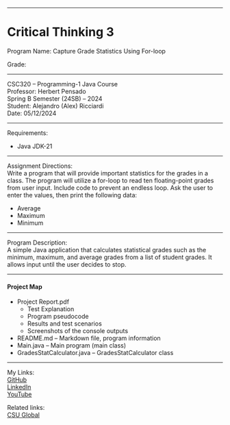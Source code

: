 ﻿-----------------------------------------------------------------------------------------------------------------------------
# Critical Thinking 3
Program Name: Capture Grade Statistics Using For-loop

Grade:  

-----------------------------------------------------------------------------------------------------------------------------

CSC320 – Programming-1 Java Course  
Professor: Herbert Pensado  
Spring B Semester (24SB) – 2024  
Student: Alejandro (Alex) Ricciardi  
Date: 05/12/2024   

-----------------------------------------------------------------------------------------------------------------------------

Requirements:  
- Java JDK-21  

-----------------------------------------------------------------------------------------------------------------------------

Assignment Directions:  
Write a program that will provide important statistics for the grades in a class. The program will utilize a for-loop to read ten floating-point grades from user input. Include code to prevent an endless loop. Ask the user to enter the values, then print the following data:  
- Average  
- Maximum    
- Minimum    

-----------------------------------------------------------------------------------------------------------------------------

Program Description:  
A simple Java application that calculates statistical grades such as the minimum, maximum, and average grades from a list of student grades. It allows input until the user decides to stop.
  
-----------------------------------------------------------------------------------------------------------------------------

#### Project Map
- Project Report.pdf  
	- Test Explanation  
	- Program pseudocode  
	- Results and test scenarios   
	- Screenshots of the console outputs  
- README.md – Markdown file, program information 
- Main.java – Main program (main class)
- GradesStatCalculator.java – GradesStatCalculator class

-----------------------------------------------------------------------------------------------------------------------------

My Links:   
[GitHub](https://github.com/Omegapy)  
[LinkedIn](https://www.linkedin.com/in/alex-ricciardi/)   
[YouTube](https://www.youtube.com/channel/UC4rMaQ7sqywMZkfS1xGh2AA)

Related links:  
[CSU Global](https://csuglobal.edu/) 


